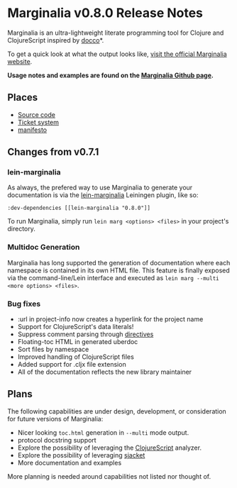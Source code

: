 Marginalia v0.8.0 Release Notes
===============================

Marginalia is an ultra-lightweight literate programming tool for Clojure and ClojureScript inspired by [docco](http://jashkenas.github.com/docco/)*.

To get a quick look at what the output looks like, [visit the official Marginalia website](http://fogus.me/fun/marginalia/).

**Usage notes and examples are found on the [Marginalia Github page](http://github.com/gdeer81/marginalia).**

Places
------

* [Source code](https://github.com/gdeer81/marginalia)
* [Ticket system](https://github.com/gdeer81/marginalia/issues)
* [manifesto](http://blog.fogus.me/2011/01/05/the-marginalia-manifesto/)

Changes from v0.7.1
-------------------

### lein-marginalia

As always, the prefered way to use Marginalia to generate your documentation is via the [lein-marginalia](http://github.com/fogus/lein-marginalia) Leiningen plugin, like so:

    :dev-dependencies [[lein-marginalia "0.8.0"]]

To run Marginalia, simply run `lein marg <options> <files>` in your project's directory.

### Multidoc Generation

Marginalia has long supported the generation of documentation where each namespace is contained in its own HTML file. This feature is finally exposed via the command-line/Lein interface and executed as `lein marg --multi <more options> <files>`.

### Bug fixes

* :url in project-info now creates a hyperlink for the project name
* Support for ClojureScript's data literals!
* Suppress comment parsing through [directives](https://github.com/gdeer81/marginalia/pull/126)
* Floating-toc HTML in generated uberdoc
* Sort files by namespace
* Improved handling of ClojureScript files
* Added support for .cljx file extension
* All of the documentation reflects the new library maintainer

Plans
-----

The following capabilities are under design, development, or consideration for future versions of Marginalia:

* Nicer looking `toc.html` generation in `--multi` mode output.
* protocol docstring support
* Explore the possibility of leveraging the [ClojureScript](http://github.com/clojure/clojurescript) analyzer.
* Explore the possibility of leveraging [sjacket](https://github.com/cgrand/sjacket)
* More documentation and examples

More planning is needed around capabilities not listed nor thought of.
